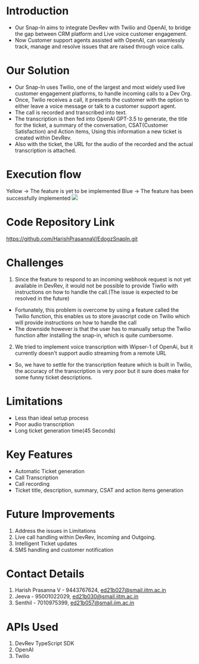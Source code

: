 # Introduction
- Our Snap-In aims to integrate DevRev with Twilio and OpenAI, to bridge the gap between CRM platform and Live voice customer engagement.
- Now Customer support agents assisted with OpenAI, can seamlessly track, manage and resolve issues that are raised through voice calls.
# Our Solution
- Our Snap-In uses Twilio, one of the largest and most widely used live customer engagement platforms, to handle incoming calls to a Dev Org.
- Once, Twilio receives a call, it presents the customer with the option to either leave a voice message or talk to a customer support agent.
- The call is recorded and transcribed into text.
- The transcription is then fed into OpenAI GPT-3.5 to generate, the title for the ticket, a summary of the conversation, CSAT(Customer Satisfaction) and Action items, Using this information a new ticket is created within DevRev.
- Also with the ticket, the URL for the audio of the recorded and the actual transcription is attached.
# Execution flow
Yellow -> The feature is yet to be implemented
Blue -> The feature has been successfully implemented
![](https://i.imgur.com/edEGXb2.png)
# Code Repository Link
https://github.com/HarishPrasannaV/EdogzSnapIn.git
# Challenges
1. Since the feature to respond to an incoming webhook request is not yet available in DevRev, it would not be possible to provide Tiwlio with instructions on how to handle the call.(The issue is expected to be resolved in the future)
- Fortunately, this problem is overcome by using a feature called the Twilio function, this enables us to store javascript code on Twilio which will provide instructions on how to handle the call
- The downside however is that the user has to manually setup the Twilio function after installing the snap-in, which is quite cumbersome.
2. We tried to implement voice transcription with Wipser-1 of OpenAi, but it currently doesn't support audio streaming from a remote URL
- So, we have to settle for the transcription feature which is built in Twilio, the accuracy of the transcription is very poor but it sure does make for some funny ticket descriptions.
# Limitations
- Less than ideal setup process
- Poor audio transcription
- Long ticket generation time(45 Seconds)
# Key Features
- Automatic Ticket generation
- Call Transcription
- Call recording
- Ticket title, description, summary, CSAT and action items generation
# Future Improvements
1. Address the issues in Limitations
2. Live call handling within DevRev, Incoming and Outgoing.
3. Intelligent Ticket updates
4. SMS handling and customer notification
# Contact Details
1. Harish Prasanna V - 9443767624, ed21b027@smail.iitm.ac.in
2. Jeeva - 95001022029, ed21b030@smail.iitm.ac.in
3. Senthil - 7010975399, ed21b057@smail.iim.ac.in

# APIs Used
1. DevRev TypeScript SDK
2. OpenAI
3. Twilio

